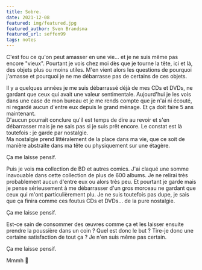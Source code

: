 ```yaml
---
title: Sobre.
date: 2021-12-08
featured: img/featured.jpg
featured_author: Sven Brandsma
featured_url: seffen99
tags: notes
---
```


C'est fou ce qu'on peut amasser en une vie… et je ne suis même pas encore "vieux". Pourtant je vois chez moi dès que je tourne la tête, ici et là, des objets plus ou moins utiles. M'en vient alors les questions de pourquoi j'amasse et pourquoi je ne me débarrasse pas de certains de ces objets.

<!-- excerpt -->

Il y a quelques années je me suis débarrassé déjà de mes CDs et DVDs, ne gardant que ceux qui avait une valeur sentimentale. Aujourd'hui je les vois dans une case de mon bureau et je me rends compte que je n'ai ni écouté, ni regardé aucun d'entre eux depuis le grand ménage. Et ça doit faire 5 ans maintenant.  
D'aucun pourrait conclure qu'il est temps de dire au revoir et s'en débarrasser mais je ne sais pas si je suis prêt encore. Le constat est là toutefois : je garde par nostalgie.  
Ma nostalgie prend littéralement de la place dans ma vie, que ce soit de manière abstraite dans ma tête ou physiquement sur une étagère.

Ça me laisse pensif.

Puis je vois ma collection de BD et autres comics. J'ai claqué une somme inavouable dans cette collection de plus de 600 albums. Je ne relirai très probablement aucun d'entre eux ou alors très peu. Et pourtant je garde mais je pense sérieusement à me débarrasser d'un gros morceau ne gardant que ceux qui m'ont particulièrement plu. Je ne suis toutefois pas dupe, je sais que ça finira comme ces foutus CDs et DVDs… de la pure nostalgie.

Ça me laisse pensif.

Est-ce sain de consommer des œuvres comme ça et les laisser ensuite prendre la poussière dans un coin ? Quel est donc le but ? Tire-je donc une certaine satisfaction de tout ça ? Je n'en suis même pas certain.

Ça me laisse pensif.

Mmmh 🤔
